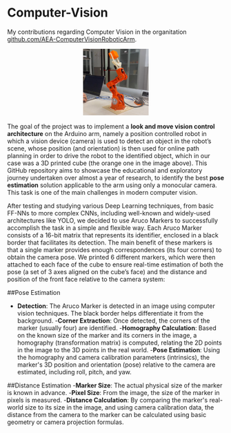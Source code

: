 # Computer-Vision
My contributions regarding Computer Vision in the organitation [github.com/AEA-ComputerVisionRoboticArm](https://github.com/AEA-ComputerVisionRoboticArm). 


<p align="center">
    <img src="robotic arm.jpg" alt="Tinkerkit Braccio robot" width="30%">
</p>

The goal of the project was to implement a **look and move vision control architecture** on the Arduino arm, namely a position controlled robot in which a vision device (camera) is used to detect an object in the 
robot’s scene, whose position (and orientation) is then used for online path planning in order to drive the robot to the identified object, which in our case was a 3D printed cube (the orange one in the image above). This GitHub repository aims to showcase the educational and exploratory journey undertaken over almost a year of research, to identify the best **pose estimation** solution applicable to the arm using only a monocular camera. This task is one of the main challenges in modern computer vision.


After testing and studying various Deep Learning techniques, from basic FF-NNs to more complex CNNs, including well-known and widely-used architectures like YOLO, we decided to use Aruco Markers to successfully accomplish the task in a simple and flexible way. Each Aruco Marker consists of a 16-bit matrix that represents its identifier, enclosed in a black border that facilitates its detection. The main benefit of these markers is that a single marker provides enough correspondences (its four corners) to obtain the camera pose. We printed 6 different markers, which were then attached to each face of the cube to ensure real-time estimation of both the pose (a set of 3 axes aligned on the cube’s face) and the distance and position of the front face relative to the camera system:

##Pose Estimation
- **Detection**: The Aruco Marker is detected in an image using computer vision techniques. The black border helps differentiate it from the background.
-**Corner Extraction**: Once detected, the corners of the marker (usually four) are identified.
-**Homography Calculation**: Based on the known size of the marker and its corners in the image, a homography (transformation matrix) is computed, relating the 2D points in the image to the 3D points in the real world.
-**Pose Estimation**: Using the homography and camera calibration parameters (intrinsics), the marker's 3D position and orientation (pose) relative to the camera are estimated, including roll, pitch, and yaw.

##Distance Estimation 
-**Marker Size**: The actual physical size of the marker is known in advance.
-**Pixel Size**: From the image, the size of the marker in pixels is measured.
-**Distance Calculation**: By comparing the marker's real-world size to its size in the image, and using camera calibration data, the distance from the camera to the marker can be calculated using basic geometry or camera projection formulas.













